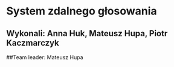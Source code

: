 # System zdalnego głosowania
## Wykonali: Anna Huk, Mateusz Hupa, Piotr Kaczmarczyk

##Team leader: Mateusz Hupa

